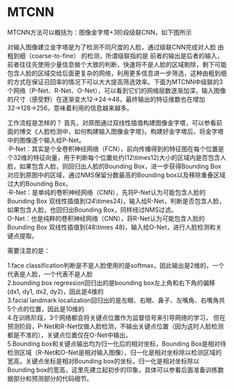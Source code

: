 # MTCNN 
MTCNN方法可以概括为：图像金字塔+3阶段级联CNN，如下图所示  

对输入图像建立金字塔是为了检测不同尺度的人脸，通过级联CNN完成对人脸 由粗到细（coarse-to-fine） 的检测，所谓级联指的是 前者的输出是后者的输入，前者往往先使用少量信息做个大致的判断，快速将不是人脸的区域剔除，剩下可能包含人脸的区域交给后面更复杂的网络，利用更多信息进一步筛选，这种由粗到细的方式在保证召回率的情况下可以大大提高筛选效率。下面为MTCNN中级联的3个网络（P-Net、R-Net、O-Net），可以看到它们的网络层数逐渐加深，输入图像的尺寸（感受野）在逐渐变大12→24→48，最终输出的特征维数也在增加32→128→256，意味着利用的信息越来越多。  

工作流程是怎样的？
首先，对原图通过双线性插值构建图像金字塔，可以参看前面的博文《人脸检测中，如何构建输入图像金字塔》。构建好金字塔后，将金字塔中的图像逐个输入给P-Net。    
  ·P-Net：其实是个全卷积神经网络（FCN），前向传播得到的特征图在每个位置是个32维的特征向量，用于判断每个位置处约\(12\times12\)大小的区域内是否包含人脸，如果包含人脸，则回归出人脸的Bounding Box，进一步获得Bounding Box对应到原图中的区域，通过NMS保留分数最高的Bounding box以及移除重叠区域过大的Bounding Box。  
  ·R-Net：是单纯的卷积神经网络（CNN），先将P-Net认为可能包含人脸的Bounding Box 双线性插值到\(24\times24\)，输入给R-Net，判断是否包含人脸，如果包含人脸，也回归出Bounding Box，同样经过NMS过滤。  
O-Net：也是纯粹的卷积神经网络（CNN），将R-Net认为可能包含人脸的Bounding Box 双线性插值到\(48\times 48\)，输入给O-Net，进行人脸检测和关键点提取。
  
需要注意的是：
  
1.face classification判断是不是人脸使用的是softmax，因此输出是2维的，一个代表是人脸，一个代表不是人脸  
2.bounding box regression回归出的是bounding box左上角和右下角的偏移\(dx1, dy1, dx2, dy2\)，因此是4维的  
3.facial landmark localization回归出的是左眼、右眼、鼻子、左嘴角、右嘴角共5个点的位置，因此是10维的  
4.在训练阶段，3个网络都会将关键点位置作为监督信号来引导网络的学习， 但在预测阶段，P-Net和R-Net仅做人脸检测，不输出关键点位置（因为这时人脸检测都是不准的），关键点位置仅在O-Net中输出。  
5.Bounding box和关键点输出均为归一化后的相对坐标，Bounding Box是相对待检测区域（R-Net和O-Net是相对输入图像），归一化是相对坐标除以检测区域的宽高，关键点坐标是相对Bounding box的坐标，归一化是相对坐标除以Bounding box的宽高，这里先建立起初步的印象，具体可以参看后面准备训练数据部分和预测部分的代码细节。  
